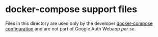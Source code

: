 # docker-compose support files

Files in this directory are used only by the developer [docker-compose
configuration](../docker-compose.yaml) and are not part of
Google Auth Webapp *per se*.
